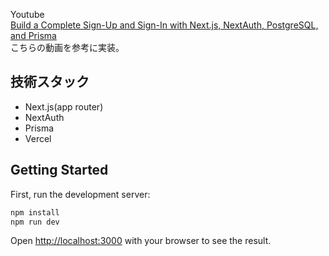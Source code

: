 Youtube <br>
[Build a Complete Sign-Up and Sign-In with Next.js, NextAuth, PostgreSQL, and Prisma](https://www.youtube.com/watch?v=bicCg4GxOP8&t=2479s) <br>
こちらの動画を参考に実装。

## 技術スタック
- Next.js(app router)
- NextAuth
- Prisma
- Vercel




## Getting Started

First, run the development server:

```bash
npm install 
npm run dev
```

Open [http://localhost:3000](http://localhost:3000) with your browser to see the result.

